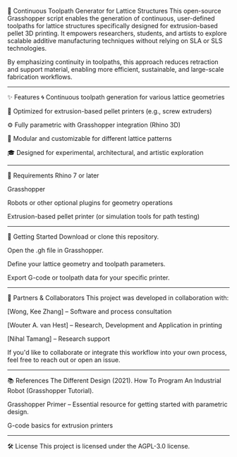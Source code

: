 🧵 Continuous Toolpath Generator for Lattice Structures
This open-source Grasshopper script enables the generation of continuous, user-defined toolpaths for lattice structures specifically designed for extrusion-based pellet 3D printing. It empowers researchers, students, and artists to explore scalable additive manufacturing techniques without relying on SLA or SLS technologies.

By emphasizing continuity in toolpaths, this approach reduces retraction and support material, enabling more efficient, sustainable, and large-scale fabrication workflows.

---

✨ Features
🌀 Continuous toolpath generation for various lattice geometries

🧱 Optimized for extrusion-based pellet printers (e.g., screw extruders)

⚙️ Fully parametric with Grasshopper integration (Rhino 3D)

🧩 Modular and customizable for different lattice patterns

🎓 Designed for experimental, architectural, and artistic exploration

---

🔧 Requirements
Rhino 7 or later

Grasshopper

Robots or other optional plugins for geometry operations

Extrusion-based pellet printer (or simulation tools for path testing)

---

🚀 Getting Started
Download or clone this repository.

Open the .gh file in Grasshopper.

Define your lattice geometry and toolpath parameters.

Export G-code or toolpath data for your specific printer.

---

🤝 Partners & Collaborators
This project was developed in collaboration with:

[Wong, Kee Zhang] – Software and process consultation

[Wouter A. van Hest] – Research, Development and Application in printing

[Nihal Tamang] – Research support

If you'd like to collaborate or integrate this workflow into your own process, feel free to reach out or open an issue.

---

📚 References
The Different Design (2021). How To Program An Industrial Robot (Grasshopper Tutorial).

Grasshopper Primer – Essential resource for getting started with parametric design.

G-code basics for extrusion printers

---

🛠 License
This project is licensed under the AGPL-3.0 license.
